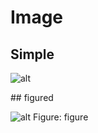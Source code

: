 # Image

## Simple

![alt](https://zestedesavoir.com/media/galleries/4092/5a95eebb-6768-4727-952a-927bd69352a1.jpg.96x96_q95_crop.jpg)

## figured


![alt](https://zestedesavoir.com/media/galleries/4092/5a95eebb-6768-4727-952a-927bd69352a1.jpg.96x96_q95_crop.jpg)
Figure: figure

